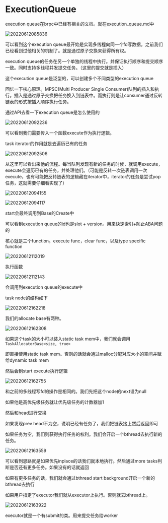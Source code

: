 # ExecutionQueue

execution queue在brpc中已经有相关的文档。就在execution_queue.md中

![20220612085836](https://picsheep.oss-cn-beijing.aliyuncs.com/pic/20220612085836.png)

可以看到这个execution queue最开始是实现多线程向同一个fd写数据。之前我们已经看到过他相关的机制了。就是通过原子交换来获得所有权。

execution queue的任务在另一个单独的线程中执行。并保证执行顺序和提交顺序一致。同时支持多线程并发提交任务。（这里的提交就是插入）

这个execution queue是泛型的，可以创建多个不同类型的execution queue

回忆一下核心原理。MPSC(Multi Producer Single Consumer)队列的插入和执行。插入是通过原子交换把任务换入到链表中。而执行则是让consumer通过反转链表的形式按插入顺序执行任务。

通过API去看一下execution queue是怎么使用的

![20220612092236](https://picsheep.oss-cn-beijing.aliyuncs.com/pic/20220612092236.png)

可以看到我们需要传入一个函数execute作为执行逻辑。

task iterator的作用就是去遍历已有的任务

![20220612092506](https://picsheep.oss-cn-beijing.aliyuncs.com/pic/20220612092506.png)

从这里可以看出来他的流程。每当队列发现有新的任务的时候，就调用execute，execute会遍历已有的任务，并处理他们。（可能是反转一次链表调用一次execute，也有可能把反转链表的逻辑藏在iterator中，iterator的任务是尝试pop任务，这就需要仔细看实现了）

![20220612094155](https://picsheep.oss-cn-beijing.aliyuncs.com/pic/20220612094155.png)

![20220612094117](https://picsheep.oss-cn-beijing.aliyuncs.com/pic/20220612094117.png)

start会最终调用到Base的Create中

可以看到execution queue的id也是slot + version。用来快速索引+防止ABA问题的

核心就是三个function。execute func，clear func，以及type specific function

![20220612112019](https://picsheep.oss-cn-beijing.aliyuncs.com/pic/20220612112019.png)

执行函数

![20220612112143](https://picsheep.oss-cn-beijing.aliyuncs.com/pic/20220612112143.png)

会调用到execution queue的execute中

task node的结构如下

![20220612162218](https://picsheep.oss-cn-beijing.aliyuncs.com/pic/20220612162218.png)

我们的allocate base有两种。

![20220612162308](https://picsheep.oss-cn-beijing.aliyuncs.com/pic/20220612162308.png)

如果这个task的大小可以装入static task mem中，我们就会调用`TaskAllocatorBase<size, true>`

即直接使用static task mem。否则的话就会通过malloc分配对应大小的空间并赋给dynamic task mem

然后会到start execute执行逻辑

![20220612162755](https://picsheep.oss-cn-beijing.aliyuncs.com/pic/20220612162755.png)

和之前的多线程写fd的操作是相同的。我们先把这个node的next设为null

如果他是高优先级任务就让优先级任务的计数器加1

然后和head进行交换

如果发现prev head不为空，说明已经有任务了，我们把链表接上然后返回即可

如果任务为空，我们则获得执行任务的权利。我们会开启一个bthread去执行新的任务。

![20220612163559](https://picsheep.oss-cn-beijing.aliyuncs.com/pic/20220612163559.png)

可以看到思路就是如果优先inplace的话我们就本地执行。然后通过more tasks判断是否还有更多任务。如果没有的话就返回

如果有更多任务的话，我们就会通过bthread start background开启一个新的bthread去执行

如果用户指定了executor我们就从executor上执行。否则就去bthread上。

![20220612163922](https://picsheep.oss-cn-beijing.aliyuncs.com/pic/20220612163922.png)

executor就是一个有submit的类。用来提交任务给worker